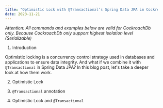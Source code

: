```yaml
---
title: "Optimistic Lock with @Transactional’s Spring Data JPA in Cockroach Database"
date: 2023-11-21
---
```


_Attention: All commands and examples below are valid for CockroachDb only. Because CockroachDb only support highest isolation level (Serializable)_

1. Introduction

Optimistic locking is a concurrency control strategy used in databases and applications to ensure data integrity. And what if we combine it with `@Transactional` in Spring Data JPA? 
In this blog post, let's take a deeper look at how them work.

2. Optimistic Lock

3. `@Transactional` annotation

4. Optimistic Lock and `@Transactional`
